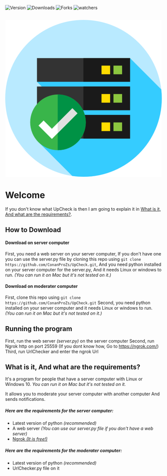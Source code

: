 ![Version](https://img.shields.io/badge/Version-1.0.0-blue) ![Downloads](https://shields.io/github/downloads/ConanProZs/UpCheck/total) ![Forks](https://img.shields.io/github/forks/ConanProZs/UpCheck?style=social) ![watchers](https://img.shields.io/github/watchers/ConanProZs/UpCheck?style=social)

&nbsp;
![The logo](https://raw.githubusercontent.com/ConanProZs/UpCheck/main/icon.png)

# Welcome
If you don't know what UpCheck is then I am going to explain it in [What is it, And what are the requirements?](#what-is-it-and-what-are-the-requirements).


## How to Download
#### Download on server computer
First, you need a web server on your server computer, If you don't have one you can use the server.py file by
cloning this repo using `git clone https://github.com/ConanProZs/UpCheck.git`,
And you need python installed on your server computer for the server.py, And it needs Linux or windows to run. 
*(You can run it on Mac but it's not tested on it.)*




#### Download on moderater computer
First, clone this repo using `git clone https://github.com/ConanProZs/UpCheck.git`
Second, you need python installed on your server computer and it needs Linux or windows to run. 
*(You can run it on Mac but it's not tested on it.)*


## Running the program
First, run the web server *(server.py)* on the server computer
Second, run Ngrok http on port 25559 (If you dont know how, Go to https://ngrok.com/)
Third, run UrlChecker and enter the ngrok Url


## What is it, And what are the requirements?
It's a program for people that have a server computer with Linux or Windows 10.
*You can run it on Mac but it's not tested on it.*

It allows you to moderate your server computer with another computer
And sends notifications.

##### Here are the requirements for the server computer:
- Latest version of python *(recommended)*
- A web server *(You can use our server.py file if you don't have a web server)*
- [Ngrok *(It is free!)*](https://ngrok.com/)

##### Here are the requirements for the moderater computer:
- Latest version of python *(recommended)*
- UrlChecker.py file on it
